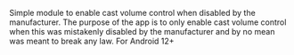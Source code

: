 Simple module to enable cast volume control when disabled by the manufacturer.
The purpose of the app is to only enable cast volume control when this was mistakenly disabled by the manufacturer and by no mean was meant to break any law.
For Android 12+
